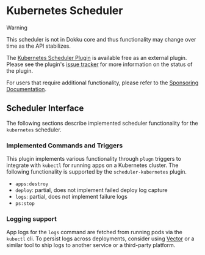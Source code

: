 # Kubernetes Scheduler

> [!WARNING]
> This scheduler is not in Dokku core and thus functionality may change over time as the API stabilizes.

The [Kubernetes Scheduler Plugin](https://github.com/dokku/dokku-scheduler-kubernetes) is available free as an external plugin. Please see the plugin's [issue tracker](https://github.com/dokku/dokku-scheduler-kubernetes/issues) for more information on the status of the plugin.

For users that require additional functionality, please refer to the [Sponsoring Documentation](https://github.com/dokku/.github/blob/master/SPONSORING.md).

## Scheduler Interface

The following sections describe implemented scheduler functionality for the `kubernetes` scheduler.

### Implemented Commands and Triggers

This plugin implements various functionality through `plugn` triggers to integrate with `kubectl` for running apps on a Kubernetes cluster. The following functionality is supported by the `scheduler-kubernetes` plugin.

- `apps:destroy`
- `deploy`: partial, does not implement failed deploy log capture
- `logs`: partial, does not implement failure logs
- `ps:stop`

### Logging support

App logs for the `logs` command are fetched from running pods via the `kubectl` cli. To persist logs across deployments, consider using [Vector](https://vector.dev/docs/setup/installation/platforms/kubernetes/) or a similar tool to ship logs to another service or a third-party platform.
